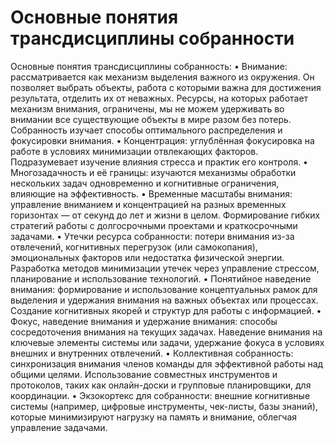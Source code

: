 # Основные понятия трансдисциплины собранности

Основные понятия трансдисциплины собранность: 
• Внимание: рассматривается как механизм выделения важного из окружения. Он позволяет выбрать объекты, работа с которыми важна для достижения результата, отделить их от неважных. Ресурсы, на которых работает механизм внимания, ограничены, мы не можем удерживать во внимании все существующие объекты в мире разом без потерь. Собранность изучает способы оптимального распределения и фокусировки внимания.
• Концентрация: углублённая фокусировка на работе в условиях минимизации отвлекающих факторов. Подразумевает изучение влияния стресса и практик его контроля.
• Многозадачность и её границы: изучаются механизмы обработки нескольких задач одновременно и когнитивные ограничения, влияющие на эффективность.
• Временные масштабы внимания: управление вниманием и концентрацией на разных временных горизонтах — от секунд до лет и жизни в целом. Формирование гибких стратегий работы с долгосрочными проектами и краткосрочными задачами.
• Утечки ресурса собранности: потери внимания из-за отвлечений, когнитивных перегрузок (или самокопания), эмоциональных факторов или недостатка физической энергии. Разработка методов минимизации утечек через управление стрессом, планирование и использование технологий.
• Понятийное наведение внимания: формирование и использование концептуальных рамок для выделения и удержания внимания на важных объектах или процессах. Создание когнитивных якорей и структур для работы с информацией.
• Фокус, наведение внимания и удержание внимания: способы сосредоточения внимания на текущих задачах. Наведение внимания на ключевые элементы системы или задачи, удержание фокуса в условиях внешних и внутренних отвлечений.
• Коллективная собранность: синхронизация внимания членов команды для эффективной работы над общими целями. Использование совместных инструментов и протоколов, таких как онлайн-доски и групповые планировщики, для координации.
• Экзокортекс для собранности: внешние когнитивные системы (например, цифровые инструменты, чек-листы, базы знаний), которые минимизируют нагрузку на память и внимание, облегчая управление задачами.
